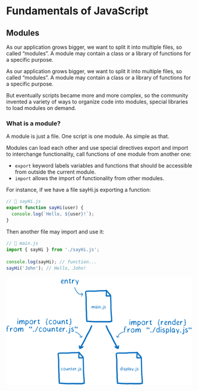 # Fundamentals of JavaScript

## Modules

As our application grows bigger, we want to split it into multiple files, so called “modules”. A module may contain a class or a library of functions for a specific purpose.

As our application grows bigger, we want to split it into multiple files, so called “modules”. A module may contain a class or a library of functions for a specific purpose.

But eventually scripts became more and more complex, so the community invented a variety of ways to organize code into modules, special libraries to load modules on demand.

### What is a module?

A module is just a file. One script is one module. As simple as that.

Modules can load each other and use special directives export and import to interchange functionality, call functions of one module from another one:

- `export` keyword labels variables and functions that should be accessible from outside the current module.
- `import` allows the import of functionality from other modules.

For instance, if we have a file sayHi.js exporting a function:

```javascript
// 📁 sayHi.js
export function sayHi(user) {
  console.log(`Hello, ${user}!`);
}
```

Then another file may import and use it:

```javascript
// 📁 main.js
import { sayHi } from './sayHi.js';

console.log(sayHi); // function...
sayHi('John'); // Hello, John!
```
![module](../assets/module.png)
